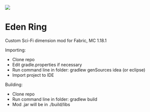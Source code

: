 [![](https://jitpack.io/v/paulevsGitch/EdenRing.svg)](https://jitpack.io/#paulevsGitch/EdenRing)

# Eden Ring

Custom Sci-Fi dimension mod for Fabric, MC 1.18.1

Importing:

* Clone repo
* Edit gradle.properties if necessary
* Run command line in folder: gradlew genSources idea (or eclipse)
* Import project to IDE

Building:

* Clone repo
* Run command line in folder: gradlew build
* Mod .jar will be in ./build/libs

